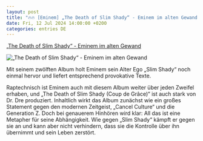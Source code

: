 ```yaml
---
layout: post
title: "🔥🔥 [Eminem] „The Death of Slim Shady“ - Eminem im alten Gewand"
date: Fri, 12 Jul 2024 14:00:00 +0200
categories: entries DE
---
```

[„The Death of Slim Shady“ - Eminem im alten Gewand](https://ga.de/news/panorama/the-death-of-slim-shady-eminem-im-alten-gewand_aid-116123375)

![„The Death of Slim Shady“ - Eminem im alten Gewand](https://ga.de/imgs/93/2/0/7/0/1/3/5/3/9/tok_bc3fa3a5ed2e97d74dc167bb1d14e85f/w1200_h630_x1024_y1024_o6m4sidtjn-v12-ax-s2048-10330e886f2e5111.jpeg)

Mit seinem zwölften Album holt Eminem sein Alter Ego „Slim Shady“ noch einmal hervor und liefert entsprechend provokative Texte.

Raptechnisch ist Eminem auch mit diesem Album weiter über jeden Zweifel erhaben, und „The Death of Slim Shady (Coup de Grâce)“ ist auch stark von Dr. Dre produziert. Inhaltlich wirkt das Album zunächst wie ein großes Statement gegen den modernen Zeitgeist, „Cancel Culture“ und die Generation Z. Doch bei genauerem Hinhören wird klar: All das ist eine Metapher für seine Abhängigkeit. Wie gegen „Slim Shady“ kämpft er gegen sie an und kann aber nicht verhindern, dass sie die Kontrolle über ihn übernimmt und sein Leben zerstört.


